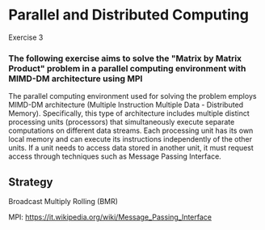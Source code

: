 # Parallel and Distributed Computing
Exercise 3
### The following exercise aims to solve the "Matrix by Matrix Product" problem in a parallel computing environment with MIMD-DM architecture using MPI
The parallel computing environment used for solving the problem employs MIMD-DM architecture (Multiple Instruction Multiple Data - Distributed Memory). Specifically, this type of architecture includes multiple distinct processing units (processors) that simultaneously execute separate computations on different data streams. Each processing unit has its own local memory and can execute its instructions independently of the other units. If a unit needs to access data stored in another unit, it must request access through techniques such as Message Passing Interface.

## Strategy
Broadcast Multiply Rolling (BMR)

MPI: https://it.wikipedia.org/wiki/Message_Passing_Interface
